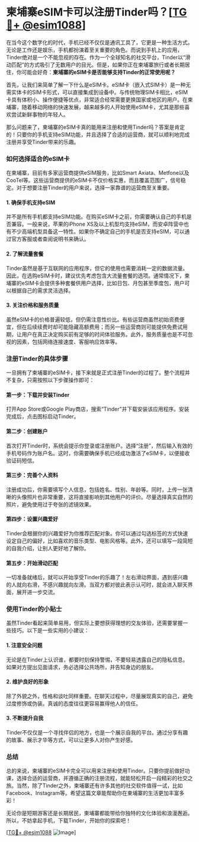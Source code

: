# 柬埔寨eSIM卡可以注册Tinder吗？[[TG💪+ @esim1088](https://t.me/s/esim1088)]

在当今这个数字化的时代，手机已经不仅仅是通讯工具了，它更是一种生活方式。无论是工作还是娱乐，手机都扮演着至关重要的角色。而说到手机上的应用，Tinder绝对是一个不能忽视的存在。作为一个全球知名的社交平台，Tinder以“滑动匹配”的方式吸引了无数用户的目光。但是，如果你正在柬埔寨旅行或者长期居住，你可能会好奇：**柬埔寨的eSIM卡是否能够支持Tinder的正常使用呢？**

首先，让我们来简单了解一下什么是eSIM卡。eSIM卡（嵌入式SIM卡）是一种无需实体卡的SIM卡形式，可以直接集成到设备中。与传统物理SIM卡相比，eSIM卡具有体积小、操作便捷等优点，非常适合经常需要更换国家或地区的用户。在柬埔寨，随着移动网络的快速发展，越来越多的人开始使用eSIM卡，尤其是那些喜欢尝试新鲜事物的年轻人。

那么问题来了，柬埔寨的eSIM卡真的能用来注册和使用Tinder吗？答案是肯定的！只要你的手机支持eSIM功能，并且选择了合适的运营商，就可以顺利地完成注册并享受Tinder带来的乐趣。

### **如何选择适合的eSIM卡**

在柬埔寨，目前有多家运营商提供eSIM服务，比如Smart Axiata、Metfone以及CooTel等。这些运营商提供的eSIM卡不仅价格实惠，而且覆盖范围广，信号稳定。对于想要注册Tinder的用户来说，选择一家靠谱的运营商至关重要。

#### **1. 确保手机支持eSIM**
并不是所有手机都支持eSIM功能。在购买eSIM卡之前，你需要确认自己的手机是否兼容。一般来说，苹果的iPhone XS及以上机型均支持eSIM，而安卓阵营中也有不少高端机型具备这一特性。如果你不确定自己的手机是否支持eSIM，可以通过官方客服或者查阅说明书来确认。

#### **2. 了解流量套餐**
Tinder虽然是基于互联网的应用程序，但它的使用也需要消耗一定的数据流量。因此，在选购eSIM卡时，建议优先考虑包含大流量套餐的选项。通常情况下，柬埔寨的eSIM卡会提供多种套餐供用户选择，比如日包、月包甚至季度包，用户可以根据自己的需求灵活选择。

#### **3. 关注价格和服务质量**
虽然eSIM卡的价格普遍较低，但仍需注意性价比。有些运营商虽然初始资费便宜，但在后续续费时却可能隐藏高额费用；而另一些运营商则可能提供免费试用期，让用户在真正决定购买前有足够的时间体验服务。此外，服务质量也是不可忽视的因素，包括网络连接速度、客服响应效率等。

### **注册Tinder的具体步骤**

一旦拥有了柬埔寨的eSIM卡，接下来就是正式注册Tinder的过程了。整个流程并不复杂，只需按照以下步骤操作即可：

#### **第一步：下载并安装Tinder**
打开App Store或Google Play商店，搜索“Tinder”并下载安装该应用程序。安装完成后，点击图标启动Tinder。

#### **第二步：创建账户**
首次打开Tinder时，系统会提示你登录或注册账户。选择“注册”，然后输入有效的手机号码作为账户名。这时，你需要确保手机已经成功激活了eSIM卡，以便接收验证码短信。

#### **第三步：完善个人资料**
注册成功后，你需要填写个人信息，包括姓名、性别、年龄等。同时，上传一张清晰的头像照片也非常重要，这将直接影响到其他用户的评价。尽量选择真实自然的照片，避免使用过于夸张的滤镜效果。

#### **第四步：设置兴趣爱好**
Tinder会根据你的兴趣爱好为你推荐匹配对象。你可以通过勾选标签的方式快速设定自己的偏好，比如喜欢的音乐类型、电影风格等。此外，还可以填写一段简短的自我介绍，让别人更好地了解你。

#### **第五步：开始滑动匹配**
一切准备就绪后，就可以开始享受Tinder的乐趣了！左右滑动界面，遇到感兴趣的人就向右滑，不感兴趣就向左滑。当双方都对彼此表示认可时，就会进入聊天界面，展开进一步交流。

### **使用Tinder的小贴士**

虽然Tinder看起来简单易用，但实际上要想获得理想的交友体验，还需要掌握一些技巧。以下是一些实用的小建议：

#### **1. 注意安全问题**
无论是在Tinder上认识谁，都要时刻保持警惕，不要轻易透露自己的隐私信息。如果对方提出见面请求，务必选择公共场所，并告知身边的朋友。

#### **2. 维护良好的形象**
除了外貌之外，性格和谈吐同样重要。在聊天过程中，尽量展现真实的自己，避免过度修饰或伪装。真诚的态度往往更容易赢得他人的信任。

#### **3. 不断提升自我**
Tinder不仅仅是一个寻找伴侣的地方，也是一个展示自我的平台。通过分享有趣的故事、展示才华等方式，可以让更多人对你产生好感。

### **总结**

总的来说，柬埔寨的eSIM卡完全可以用来注册和使用Tinder。只要你提前做好功课，选择合适的运营商，并遵循正确的注册流程，就能轻松开启一段精彩的社交之旅。当然，除了Tinder之外，柬埔寨还有许多其他的社交软件值得一试，比如Facebook、Instagram等。希望这篇文章能帮助你在柬埔寨的生活更加丰富多彩！

无论你是短期游客还是长期居民，柬埔寨都能带给你独特的文化体验和浪漫邂逅。所以，不妨拿起手机，下载Tinder，开始你的探索吧！

[[TG💪+ @esim1088](https://t.me/s/esim1088) ![Image](https://i.postimg.cc/4NQfJmqS/Snipaste-2025-05-13-00-14-12.png)]